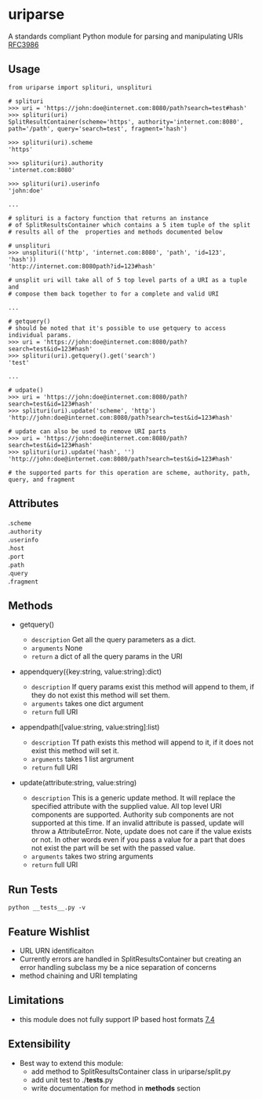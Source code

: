# uriparse

A standards compliant Python module for parsing and manipulating URIs [RFC3986](https://tools.ietf.org/html/rfc3986)

## Usage
```
from uriparse import splituri, unsplituri

# splituri
>>> uri = 'https://john:doe@internet.com:8080/path?search=test#hash'
>>> splituri(uri)
SplitResultContainer(scheme='https', authority='internet.com:8080', path='/path', query='search=test', fragment='hash')

>>> splituri(uri).scheme
'https'

>>> splituri(uri).authority
'internet.com:8080'

>>> splituri(uri).userinfo
'john:doe'

...

# splituri is a factory function that returns an instance
# of SplitResultsContainer which contains a 5 item tuple of the split
# results all of the  properties and methods documented below

# unsplituri
>>> unsplituri(('http', 'internet.com:8080', 'path', 'id=123', 'hash'))
'http://internet.com:8080path?id=123#hash'

# unsplit uri will take all of 5 top level parts of a URI as a tuple and
# compose them back together to for a complete and valid URI

...

# getquery()
# should be noted that it's possible to use getquery to access individual params.
>>> uri = 'https://john:doe@internet.com:8080/path?search=test&id=123#hash'
>>> splituri(uri).getquery().get('search')
'test'

...

# udpate()
>>> uri = 'https://john:doe@internet.com:8080/path?search=test&id=123#hash'
>>> splituri(uri).update('scheme', 'http')
'http://john:doe@internet.com:8080/path?search=test&id=123#hash'

# update can also be used to remove URI parts
>>> uri = 'https://john:doe@internet.com:8080/path?search=test&id=123#hash'
>>> splituri(uri).update('hash', '')
'http://john:doe@internet.com:8080/path?search=test&id=123#hash'

# the supported parts for this operation are scheme, authority, path, query, and fragment

```

## Attributes
.`scheme`\
.`authority`\
.`userinfo`\
.`host`\
.`port`\
.`path`\
.`query`\
.`fragment`

## Methods
- getquery()
    * `description` Get all the query parameters as a dict.
    * `arguments` None
    * `return` a dict of all the query params in the URI

- appendquery({key:string, value:string}:dict)
    * `description` If query params exist this method will append to them, if they do not exist this method will set them.
    * `arguments` takes one dict argument
    * `return` full URI

- appendpath([value:string, value:string]:list)
    * `description` Tf path exists this method will append to it, if it does not exist this method will set it.
    * `arguments` takes 1 list argrument
    * `return` full URI

- update(attribute:string, value:string)
    * `description` This is a generic update method. It will replace the specified attribute with the supplied value. All top level URI components are supported. Authority sub components are not supported at this time. If an invalid attribute is passed, update will throw a AttributeError. Note, update does not care if the value exists or not. In other words even if you pass a value for a part that does not exist the part will be set with the passed value.
    * `arguments` takes two string arguments
    * `return` full URI

## Run Tests

`python __tests__.py -v`

## Feature Wishlist
- URL URN identificaiton
- Currently errors are handled in SplitResultsContainer but creating an error handling subclass my be a nice separation of concerns
- method chaining and URI templating

## Limitations
- this module does not fully support IP based host formats [7.4](https://tools.ietf.org/html/rfc3986#section-7.4)

## Extensibility
- Best way to extend this module:
    - add method to SplitResultsContainer class in uriparse/split.py
    - add unit test to ./__tests__.py
    - write documentation for method in __methods__ section

